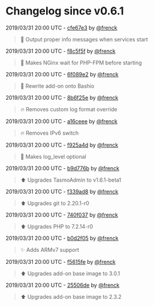 # Changelog since v0.6.1

2019/03/31 20:00 UTC - [cfe67e3](https://github.com/hassio-addons/addon-tasmoadmin/commit/cfe67e325bc21c086ce9dbe9ec06a6e769c8ac6b) by [@frenck](https://github.com/frenck)
> :hammer: Output proper info messages when services start 

2019/03/31 20:00 UTC - [f8c5f5f](https://github.com/hassio-addons/addon-tasmoadmin/commit/f8c5f5fc08fd00b73ae0c1e841dcf5b40dcbdc95) by [@frenck](https://github.com/frenck)
> :hammer: Makes NGinx wait for PHP-FPM before starting 

2019/03/31 20:00 UTC - [6f089e2](https://github.com/hassio-addons/addon-tasmoadmin/commit/6f089e24e7639b12969aa8320ccb7de3d02e4a33) by [@frenck](https://github.com/frenck)
> :hammer: Rewrite add-on onto Bashio 

2019/03/31 20:00 UTC - [8b6f25e](https://github.com/hassio-addons/addon-tasmoadmin/commit/8b6f25e10cad004d9609bcbd3ebce3d8312a4364) by [@frenck](https://github.com/frenck)
> :fire: Removes custom log format override 

2019/03/31 20:00 UTC - [a16ceee](https://github.com/hassio-addons/addon-tasmoadmin/commit/a16ceeeac6e95d7241524d64b8bae6b5f579b7da) by [@frenck](https://github.com/frenck)
> :fire: Removes IPv6 switch 

2019/03/31 20:00 UTC - [f925a4d](https://github.com/hassio-addons/addon-tasmoadmin/commit/f925a4d825643d6be697c24b4f533f09cdec9671) by [@frenck](https://github.com/frenck)
> :hammer: Makes log_level optional 

2019/03/31 20:00 UTC - [b9d776b](https://github.com/hassio-addons/addon-tasmoadmin/commit/b9d776b6b812d883bd57392f61cbfd938c4c9628) by [@frenck](https://github.com/frenck)
> :arrow_up: Upgrades TasmoAdmin to v1.6.1-beta1 

2019/03/31 20:00 UTC - [f339ad8](https://github.com/hassio-addons/addon-tasmoadmin/commit/f339ad898877bab3d3b18c37de77e1e6213017f2) by [@frenck](https://github.com/frenck)
> :arrow_up: Upgrades git to 2.20.1-r0 

2019/03/31 20:00 UTC - [740f037](https://github.com/hassio-addons/addon-tasmoadmin/commit/740f037215c46461622428570d0704a13d574add) by [@frenck](https://github.com/frenck)
> :arrow_up: Upgrades PHP to 7.2.14-r0 

2019/03/31 20:00 UTC - [b0d2f05](https://github.com/hassio-addons/addon-tasmoadmin/commit/b0d2f053b65a9cae5579e9928e38d03d96598ddb) by [@frenck](https://github.com/frenck)
> :sparkles: Adds ARMv7 support 

2019/03/31 20:00 UTC - [f5615fe](https://github.com/hassio-addons/addon-tasmoadmin/commit/f5615feb4f0fcb4ad8950397354bf350ac4d564f) by [@frenck](https://github.com/frenck)
> :arrow_up: Upgrades add-on base image to 3.0.1 

2019/03/31 20:00 UTC - [25506de](https://github.com/hassio-addons/addon-tasmoadmin/commit/25506deffaa8c2be1c6e975a103271fa15b1c24b) by [@frenck](https://github.com/frenck)
> :arrow_up: Upgrades add-on base image to 2.3.2 

